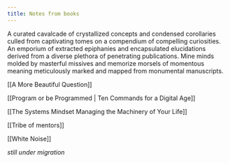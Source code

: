 ```yaml
---
title: Notes from books 
---
```

A curated cavalcade of crystallized concepts and condensed corollaries culled from captivating tomes on a compendium of compelling curiosities. An emporium of extracted epiphanies and encapsulated elucidations derived from a diverse plethora of penetrating publications. Mine minds molded by masterful missives and memorize morsels of momentous meaning meticulously marked and mapped from monumental manuscripts.

[[A More Beautiful Question]]

[[Program or be Programmed | Ten Commands for a Digital Age]]

[[The Systems Mindset Managing the Machinery of Your Life]]

[[Tribe of mentors]]

[[White Noise]]

_still under migration_ 
